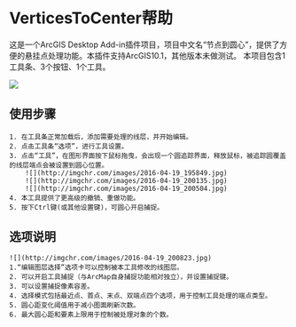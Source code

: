 VerticesToCenter帮助
===
这是一个ArcGIS Desktop Add-in插件项目，项目中文名“节点到圆心”，提供了方便的悬挂点处理功能。本插件支持ArcGIS10.1，其他版本未做测试。
本项目包含1工具条、3个按钮、1个工具。

![](http://imgchr.com/images/2016-04-19_194403.jpg)

使用步骤
---
    1. 在工具条正常加载后，添加需要处理的线层，并开始编辑。
    2. 点击工具条“选项”，进行工具设置。
    3. 点击“工具”，在图形界面按下鼠标拖曳，会出现一个圆追踪界面，释放鼠标，被追踪圆覆盖的线层端点会被设置到圆心位置。
        ![](http://imgchr.com/images/2016-04-19_195849.jpg)
        ![](http://imgchr.com/images/2016-04-19_200135.jpg)
        ![](http://imgchr.com/images/2016-04-19_200504.jpg)
    4. 本工具提供了更高级的撤销、重做功能。
    5. 按下Ctrl键(或其他设置键)，可圆心开启捕捉。

选项说明
---
    ![](http://imgchr.com/images/2016-04-19_200823.jpg)
    1.“编辑图层选择”选项卡可以控制被本工具修改的线图层。
    2. 可以开启工具捕捉（与ArcMap自身捕捉功能相对独立），并设置捕捉键。
    3. 可以设置捕捉像素容差。
    4. 选择模式包括最近点、首点、末点、双端点四个选项，用于控制工具处理的端点类型。
    5. 圆心距变化阈值用于减小图面刷新次数。
    6. 最大圆心距和要素上限用于控制被处理对象的个数。
